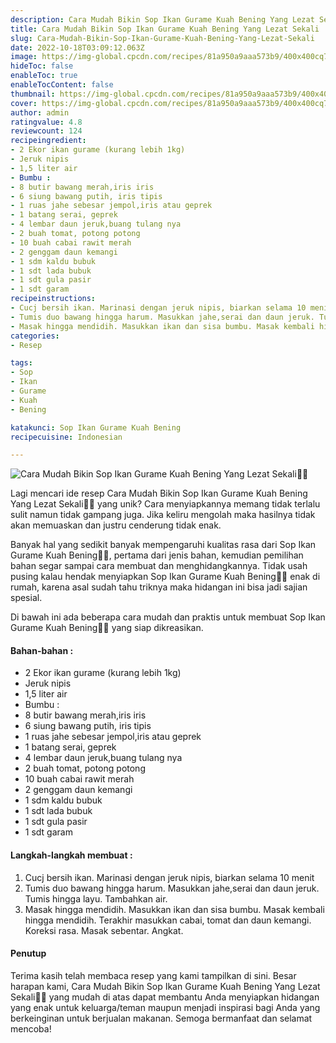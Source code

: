 ```yaml
---
description: Cara Mudah Bikin Sop Ikan Gurame Kuah Bening Yang Lezat Sekali"
title: Cara Mudah Bikin Sop Ikan Gurame Kuah Bening Yang Lezat Sekali
slug: Cara-Mudah-Bikin-Sop-Ikan-Gurame-Kuah-Bening-Yang-Lezat-Sekali
date: 2022-10-18T03:09:12.063Z
image: https://img-global.cpcdn.com/recipes/81a950a9aaa573b9/400x400cq70/photo.jpg
hideToc: false
enableToc: true
enableTocContent: false
thumbnail: https://img-global.cpcdn.com/recipes/81a950a9aaa573b9/400x400cq70/photo.jpg
cover: https://img-global.cpcdn.com/recipes/81a950a9aaa573b9/400x400cq70/photo.jpg
author: admin
ratingvalue: 4.8
reviewcount: 124
recipeingredient:
- 2 Ekor ikan gurame (kurang lebih 1kg)
- Jeruk nipis
- 1,5 liter air
- Bumbu :
- 8 butir bawang merah,iris iris
- 6 siung bawang putih, iris tipis
- 1 ruas jahe sebesar jempol,iris atau geprek
- 1 batang serai, geprek
- 4 lembar daun jeruk,buang tulang nya
- 2 buah tomat, potong potong
- 10 buah cabai rawit merah
- 2 genggam daun kemangi
- 1 sdm kaldu bubuk
- 1 sdt lada bubuk
- 1 sdt gula pasir
- 1 sdt garam
recipeinstructions:
- Cucj bersih ikan. Marinasi dengan jeruk nipis, biarkan selama 10 menit
- Tumis duo bawang hingga harum. Masukkan jahe,serai dan daun jeruk. Tumis hingga layu. Tambahkan air.
- Masak hingga mendidih. Masukkan ikan dan sisa bumbu. Masak kembali hingga mendidih. Terakhir masukkan cabai, tomat dan daun kemangi. Koreksi rasa. Masak sebentar. Angkat.
categories:
- Resep

tags:
- Sop
- Ikan
- Gurame
- Kuah
- Bening

katakunci: Sop Ikan Gurame Kuah Bening
recipecuisine: Indonesian

---
```


![Cara Mudah Bikin Sop Ikan Gurame Kuah Bening Yang Lezat Sekali👩‍🍳](https://img-global.cpcdn.com/recipes/81a950a9aaa573b9/400x400cq70/photo.jpg)

Lagi mencari ide resep Cara Mudah Bikin Sop Ikan Gurame Kuah Bening Yang Lezat Sekali👩‍🍳 yang unik? Cara menyiapkannya memang tidak terlalu sulit namun tidak gampang juga. Jika keliru mengolah maka hasilnya tidak akan memuaskan dan justru cenderung tidak enak.

Banyak hal yang sedikit banyak mempengaruhi kualitas rasa dari Sop Ikan Gurame Kuah Bening👩‍🍳, pertama dari jenis bahan, kemudian pemilihan bahan segar sampai cara membuat dan menghidangkannya. Tidak usah pusing kalau hendak menyiapkan Sop Ikan Gurame Kuah Bening👩‍🍳 enak di rumah, karena asal sudah tahu triknya maka hidangan ini bisa jadi sajian spesial.

Di bawah ini ada beberapa cara mudah dan praktis untuk membuat Sop Ikan Gurame Kuah Bening👩‍🍳 yang siap dikreasikan.

<!--inarticleads1-->

#### Bahan-bahan :

- 2 Ekor ikan gurame (kurang lebih 1kg)
- Jeruk nipis
- 1,5 liter air
- Bumbu :
- 8 butir bawang merah,iris iris
- 6 siung bawang putih, iris tipis
- 1 ruas jahe sebesar jempol,iris atau geprek
- 1 batang serai, geprek
- 4 lembar daun jeruk,buang tulang nya
- 2 buah tomat, potong potong
- 10 buah cabai rawit merah
- 2 genggam daun kemangi
- 1 sdm kaldu bubuk
- 1 sdt lada bubuk
- 1 sdt gula pasir
- 1 sdt garam

<!--inarticleads2-->

#### Langkah-langkah membuat :

1. Cucj bersih ikan. Marinasi dengan jeruk nipis, biarkan selama 10 menit
1. Tumis duo bawang hingga harum. Masukkan jahe,serai dan daun jeruk. Tumis hingga layu. Tambahkan air.
1. Masak hingga mendidih. Masukkan ikan dan sisa bumbu. Masak kembali hingga mendidih. Terakhir masukkan cabai, tomat dan daun kemangi. Koreksi rasa. Masak sebentar. Angkat.

#### Penutup

Terima kasih telah membaca resep yang kami tampilkan di sini. Besar harapan kami, Cara Mudah Bikin Sop Ikan Gurame Kuah Bening Yang Lezat Sekali👩‍🍳 yang mudah di atas dapat membantu Anda menyiapkan hidangan yang enak untuk keluarga/teman maupun menjadi inspirasi bagi Anda yang berkeinginan untuk berjualan makanan. Semoga bermanfaat dan selamat mencoba!